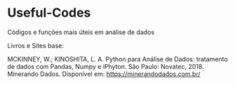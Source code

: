 # Useful-Codes
Códigos e funções mais úteis em análise de dados

Livros e Sites base:

MCKINNEY, W.; KINOSHITA, L. A. Python para Análise de Dados: tratamento de dados com Pandas, Numpy e iPhyton. São Paulo: Novatec, 2018.
Minerando Dados. Disponível em: https://minerandodados.com.br/
